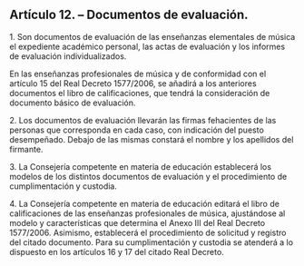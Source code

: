 ## **Artículo 12\. – Documentos de evaluación.**

1\. Son documentos de evaluación de las enseñanzas elementales de música el expediente académico personal, las actas de evaluación y los informes de evaluación individualizados.

En las enseñanzas profesionales de música y de conformidad con el artículo 15 del Real Decreto 1577/2006, se añadirá a los anteriores documentos el libro de calificaciones, que tendrá la consideración de documento básico de evaluación.

2\. Los documentos de evaluación llevarán las firmas fehacientes de las personas que corresponda en cada caso, con indicación del puesto desempeñado. Debajo de las mismas constará el nombre y los apellidos del firmante.

3\. La Consejería competente en materia de educación establecerá los modelos de los distintos documentos de evaluación y el procedimiento de cumplimentación y custodia. 

4\. La Consejería competente en materia de educación editará el libro de calificaciones de las enseñanzas profesionales de música, ajustándose al modelo y características que determina el Anexo III del Real Decreto 1577/2006. Asimismo, establecerá el procedimiento de solicitud y registro del citado documento. Para su cumplimentación y custodia se atenderá a lo dispuesto en los artículos 16 y 17 del citado Real Decreto.